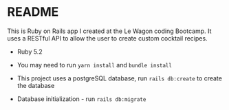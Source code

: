 # README

This is Ruby on Rails app I created at the Le Wagon coding Bootcamp. It uses a RESTful API to allow the user to create custom cocktail recipes.

* Ruby 5.2

* You may need to run `yarn install` and `bundle install`

* This project uses a postgreSQL database, run `rails db:create` to create the database

* Database initialization - run `rails db:migrate`


